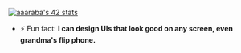 [![aaaraba's 42 stats](https://badge.mediaplus.ma/levi/aaaraba)](https://github.com/oakoudad/badge42)

- ⚡ Fun fact: **I  can design UIs that look good on any screen, even grandma's flip phone.**
